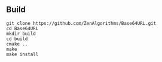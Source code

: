 ## Build

```shell
git clone https://github.com/ZenAlgorithms/Base64URL.git
cd Base64URL
mkdir build
cd build
cmake ..
make
make install
```
